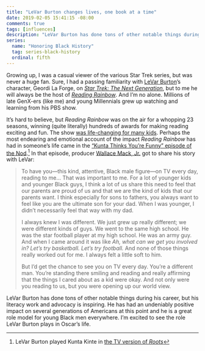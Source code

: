 ```yaml
---
title: "LeVar Burton changes lives, one book at a time"
date: 2019-02-05 15:41:15 -08:00
comments: true
tags: [influences]
description: "LeVar Burton has done tons of other notable things during his career, but his literacy work and advocacy is inspiring."
series:
  name: "Honoring Black History"
  tag: series-black-history
  ordinal: fifth
---
```


Growing up, I was a casual viewer of the various Star Trek series, but was never a huge fan. Sure, I had a passing familiarity with [LeVar Burton](https://twitter.com/levarburton)’s character, Geordi La Forge, on [<cite>Star Trek: The Next Generation</cite>](https://en.wikipedia.org/wiki/Star_Trek:_The_Next_Generation), but to me he will always be the host of [<cite>Reading Rainbow</cite>](https://en.wikipedia.org/wiki/Reading_Rainbow). And I’m no alone. Millions of late GenX-ers (like me) and young Millennials grew up watching and learning from his PBS show.

<!-- more -->

It’s hard to believe, but <cite>Reading Rainbow</cite> was on the air for a whopping 23 seasons, winning (quite literally) hundreds of awards for making reading exciting and fun. The show [was life-changing for many kids](http://conversationsmag.blogspot.com/2011/08/legacy-of-reading-rainbow.html). Perhaps the most endearing and emotional account of the impact <cite>Reading Rainbow</cite> has had in someone’s life came in the [“Kunta Thinks You’re Funny” episode of the Nod](https://www.gimletmedia.com/the-nod/kunta-thinks-youre-funny-feat-levar-burton).[^1] In that episode, producer [Wallace Mack, Jr.](https://www.linkedin.com/in/wallacemack/) got to share his story with LeVar:

> To have you—this kind, attentive, Black male figure—on TV every day, reading to me… That was important to me. For a lot of younger kids and younger Black guys, I think a lot of us share this need to feel that our parents are proud of us and that we are the kind of kids that our parents want. I think especially for sons to fathers, you always want to feel like you are the ultimate son for your dad. When I was younger, I didn’t necessarily feel that way with my dad.
>
> I always knew I was different. We just grew up really different; we were different kinds of guys. We went to the same high school. He was the star football player at my high school. He was an army guy. And when I came around it was like *Ah, what can we get you involved in? Let’s try basketball. Let’s try football.* And none of those things really worked out for me. I always felt a little soft to him.
>
> But I’d get the chance to see you on TV every day. You’re a different man. You’re standing there smiling and reading and really affirming that the things I cared about as a kid were okay. And not only were you reading to us, but you were opening up our world view.

LeVar Burton has done tons of other notable things during his career, but his literacy work and advocacy is inspiring. He has had an undeniably positive impact on several generations of Americans at this point and he is a great role model for young Black men everywhere. I’m excited to see the role LeVar Burton plays in Oscar’s life.

[^1]: LeVar Burton played Kunta Kinte in [the TV version of <cite>Roots</cite>](https://en.wikipedia.org/wiki/Roots_(1977_miniseries))